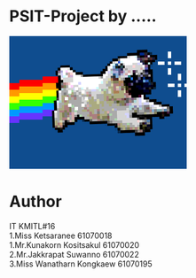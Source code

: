 # PSIT-Project by .....
![](giphy.gif)

# Author
IT KMITL#16 <br />
 1.Miss Ketsaranee         61070018 <br />
 1.Mr.Kunakorn Kositsakul  61070020 <br />
 2.Mr.Jakkrapat Suwanno    61070022 <br />
 3.Miss Wanatharn Kongkaew 61070195 <br />


